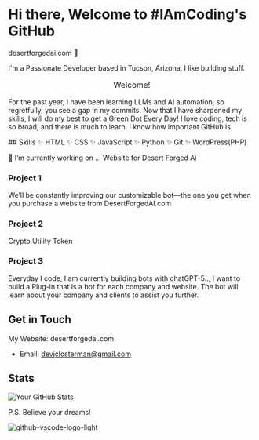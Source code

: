# Hi there, Welcome to #IAmCoding's GitHub
desertforgedai.com 👋

I'm a Passionate Developer based in Tucson, Arizona. I like building stuff. 

  <p style="font-size: 16px; text-align: center;">Welcome!</p>
  <p>For the past year, I have been learning LLMs and AI automation, so regretfully, you see a gap in my commits. Now that I have sharpened my skills, I will do my best to get a Green Dot Every Day! I love coding, tech is so broad, and there is much to learn. I know how important GitHub is.</p>
<div></div>
</div>
## Skills
✨ HTML
✨ CSS
✨ JavaScript
✨ Python
✨ Git
✨ WordPress(PHP)



🔭 I’m currently working on ...
Website for Desert Forged Ai  

### Project 1
We’ll be constantly improving our customizable bot—the one you get when you purchase a website from DesertForgedAI.com

### Project 2
Crypto Utility Token

### Project 3
Everyday I code, I am currently building bots with chatGPT-5.., I want to build a Plug-in that is a bot for each company and website. The bot will learn about your company and clients to assist you further.

## Get in Touch
My Website:
desertforgedai.com
<br>
- Email: devjclosterman@gmail.com

## Stats
![Your GitHub Stats](https://github-readme-stats.vercel.app/api?username=devjclosterman&show_icons=true&theme=dark)

P.S. Believe your dreams!




![github-vscode-logo-light](https://github.com/devjclosterman/devjclosterman/assets/129931920/a7b6d6de-f229-4f12-8051-4d97f3fd4364)

